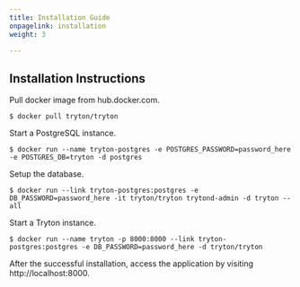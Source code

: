 ```yaml
---
title: Installation Guide
onpagelink: installation
weight: 3

---
```


Installation Instructions
-------------------------

Pull docker image from hub.docker.com.

 ```
$ docker pull tryton/tryton
```

Start a PostgreSQL instance.

 ```
$ docker run --name tryton-postgres -e POSTGRES_PASSWORD=password_here -e POSTGRES_DB=tryton -d postgres
```

Setup the database.

 ```
$ docker run --link tryton-postgres:postgres -e DB_PASSWORD=password_here -it tryton/tryton trytond-admin -d tryton --all
```

Start a Tryton instance.

 ```
$ docker run --name tryton -p 8000:8000 --link tryton-postgres:postgres -e DB_PASSWORD=password_here -d tryton/tryton
```

After the successful installation, access the application by visiting http://localhost:8000.


